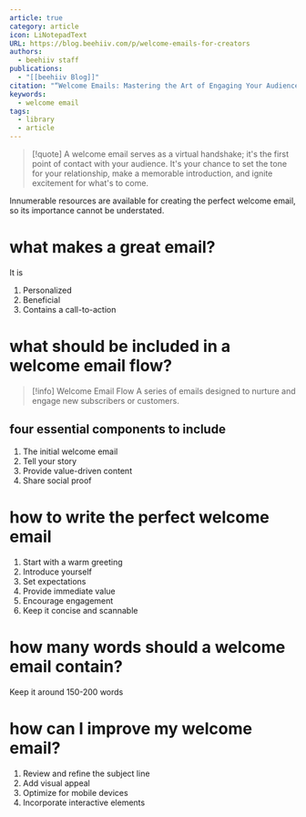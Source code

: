 ```yaml
---
article: true
category: article
icon: LiNotepadText
URL: https://blog.beehiiv.com/p/welcome-emails-for-creators
authors:
  - beehiiv staff
publications:
  - "[[beehiiv Blog]]"
citation: "“Welcome Emails: Mastering the Art of Engaging Your Audience,” beehiiv Blog, October 4, 2023, https://blog.beehiiv.com/p/welcome-emails-for-creators"
keywords:
  - welcome email
tags:
  - library
  - article
---
```


> [!quote]
> A welcome email serves as a virtual handshake; it's the first point of contact with your audience. It's your chance to set the tone for your relationship, make a memorable introduction, and ignite excitement for what's to come.

Innumerable resources are available for creating the perfect welcome email, so its importance cannot be understated.

# what makes a great email?

It is
1. Personalized
2. Beneficial
3. Contains a call-to-action

# what should be included in a welcome email flow?

> [!info] Welcome Email Flow
> A series of emails designed to nurture and engage new subscribers or customers.

## four essential components to include

1. The initial welcome email
2. Tell your story
3. Provide value-driven content
4. Share social proof

# how to write the perfect welcome email

1. Start with a warm greeting
2. Introduce yourself
3. Set expectations
4. Provide immediate value
5. Encourage engagement
6. Keep it concise and scannable

# how many words should a welcome email contain?

Keep it around 150-200 words

# how can I improve my welcome email?

1. Review and refine the subject line
2. Add visual appeal
3. Optimize for mobile devices
4. Incorporate interactive elements



